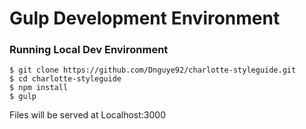 # Gulp Development Environment

### Running Local Dev Environment
```
$ git clone https://github.com/Dnguye92/charlotte-styleguide.git
$ cd charlotte-styleguide
$ npm install
$ gulp
```
Files will be served at Localhost:3000